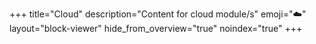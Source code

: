 +++
title="Cloud"
description="Content for cloud module/s"
emoji="☁️"
layout="block-viewer"
hide_from_overview="true"
noindex="true"
+++
